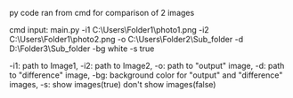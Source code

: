 py code ran from cmd for comparison of 2 images

cmd input: main.py -i1 C:\Users\Folder1\photo1.png -i2 C:\Users\Folder1\photo2.png -o C:\Users\Folder2\Sub_folder -d D:\Folder3\Sub_folder -bg white -s true

-i1: path to Image1, -i2: path to Image2, -o: path to "output" image, -d: path to "difference" image, -bg: background color for "output" and "difference" images, -s: show images(true) don't show images(false)
